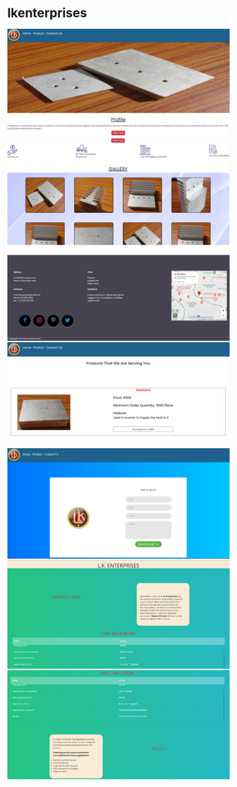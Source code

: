 # lkenterprises
<img src="images/LKindex.jpg">
<img src="images/LKindex1.jpg">
<img src="images/LKindex2.jpg">
<img src="images/LKproduct.jpg">
<img src="images/LKcontact.jpg">
<img src="images/LKread.jpg">
<img src="images/LKread1.jpg">


